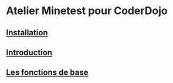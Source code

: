 # Atelier Minetest pour CoderDojo


## [Installation](https://github.com/amigrave/coderdojo-minetest#installation)
## [Introduction](./01-introduction)
## [Les fonctions de base](./02-basic-api)
